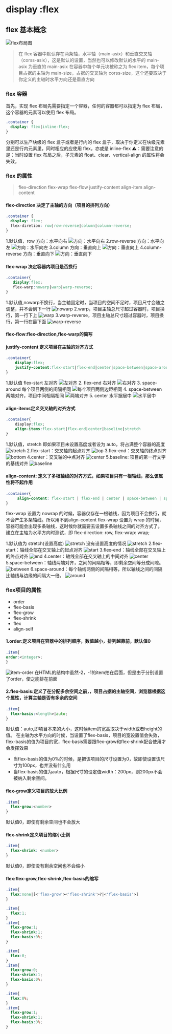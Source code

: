 
# display :flex

## flex 基本概念

![flex布局图](image/display_flex.png)

> 在 flex 容器中默认存在两条轴，水平轴（main-asix）和垂直交叉轴（corss-asix），这是默认的设置，当然也可以修改默认的水平的 main-asix 为垂直的 main-asix
> 在容器中每个单元块被称之为 flex item，每个项目占据的主轴为 main-size，占据的交叉轴为 corss-size，这个还要取决于你定义的主轴时水平方向还是垂直方向

### flex 容器

首先，实现 flex 布局先需要指定一个容器，任何的容器都可以指定为 flex 布局，这个容器的元素可以使用 flex 布局。

```css
.container {
  display: flex|inline-flex;
}
```

分别可以生产块级的 flex 盒子或者是行内的 flex 盒子，取决于你定义在块级元素里还是行内元素里，同时相应的应使用 flex，亦或是 inline-flex
⚠️：需要注意的是：当时设置 flex 布局之后，子元素的 float、clear、vertical-align 的属性将会失效。

### flex 的属性

> flex-direction
> flex-wrap
> flex-flow
> justify-content
> align-item
> align-content

#### flex-direction 决定了主轴的方向（项目的排列方向）

```css
.container {
  display: flex;
  flex-diretion: row|row-reverse|column|column-reverse;
}
```

1.默认值，row 方向：水平向右
![方向：水平向右](image/row.png)
2.row-reverse 方向：水平向左
![方向：水平向左](image/row-reverse.png)
3.column 方向：垂直向上
![方向：垂直向上](image/column.png)
4.column-reverse 方向：垂直向下
![方向：垂直向下](image/column-reverse.png)

#### flex-wrap 决定容器内项目是否换行

 ```css
.container{
    display:flex;
    flex-warp:nowarp|warp|warp-reverse;
}
 ```

 1.默认值,nowarp不换行，当主轴固定时，当项目的空间不足时，项目尺寸会随之调整，并不会到下一行
![nowarp](image/nowarp.png)
 2.warp，项目主轴总尺寸超过容器时，项目换行，第一行下上
 ![warp](image/warp.png)
 3.warp-reverse，项目主轴总尺寸超过容器时，项目换行，第一行在最下面
 ![warp-reverse](image/warp-reverse.png)

#### flex-flow:flex-direction,flex-warp的简写

#### justify-content 定义项目在主轴的对齐方式

```css
.container{
    display:flex;
    justify-content:flex-start|flex-end|center|space-between|space-around
}
```

1.默认值 flex-start 左对齐
![左对齐](image/flex-start.png)
2. flex-end 右对齐
![右对齐](image/flex-end.png)
3. space-around 每个项目两侧的间隔相同
![每个项目两侧边距相同](image/space-around.png)
4. space-between 两端对齐，项目中间相隔相同
![两端对齐](image/space-between.png)
5. center 水平据居中
![水平居中](image/center.png)

#### align-items定义交叉轴的对齐方式

```css
.container{
    diaplay:flex;
    align-items:flex-start|flex-end|center|baseline|stretch
}
```

1.默认值，stretch 即如果项目未设置高度或者设为 auto，将占满整个容器的高度
![stretch](image/stretch.png)
2.flex-start：交叉轴的起点对齐
![top](image/top.png)
3.flex-end：交叉轴的终点对齐
![bottom](image/bottom.png)
4.center：交叉轴的中点对齐
![center](image/align-center.png)
5.baseline: 项目的第一行文字的基线对齐
![baseline](image/baseline.png)

#### align-content: 定义了多根轴线的对齐方式，如果项目只有一根轴线，那么该属性将不起作用

```css
.container{
     align-content: flex-start | flex-end | center | space-between | space-around | stretch;
}
```

flex-wrap 设置为 nowrap 的时候，容器仅存在一根轴线，因为项目不会换行，就不会产生多条轴线。所以用不到align-content
flex-wrap 设置为 wrap 的时候，容器可能会出现多条轴线，这时候你就需要去设置多条轴线之间的对齐方式了。
建立在主轴为水平方向时测试，即 flex-direction: row, flex-wrap: wrap;

1.默认值为 stretch(设置高度)
![stretch](image/align-content-stretch.png)
没有设置高度的情况
![stretch](image/align-content-stretch1.png)
2.flex-start：轴线全部在交叉轴上的起点对齐
![start](image/align-content-start.png)
3.flex-end：轴线全部在交叉轴上的终点对齐
![end](image/align-content-end.png)
4.center：轴线全部在交叉轴上的中间对齐
![center](image/align-content-center.png)
5.space-between：轴线两端对齐，之间的间隔相等，即剩余空间等分成间隙。
![between](image/align-content-between.png)
6.space-around：每个轴线两侧的间隔相等，所以轴线之间的间隔比轴线与边缘的间隔大一倍。
![around](image/align-content-around.png)

### flex项目的属性

- order
- flex-basis
- flex-grow
- flex-shrink
- flex
- align-self

#### 1.order:定义项目在容器中的排列顺序，数值越小，排列越靠前，默认值0

```css
.item{
order:<integer>;
}
```

![item-order](image/order.png)
在HTML的结构中虽然-2，-1的item拍在后面，但是由于分别设置了order，使之能排在前面

#### 2.flex-basis:定义了在分配多余空间之前，，项目占据的主轴空间，浏览器根据这个属性，计算主轴是否有多余的空间

```css
.item{
  flex-basis:<length>|auto;
}
```

默认值：auto,即项目本来的大小，这时候item的宽高取决于width或者height的值。
在主轴为水平方向的时候，当设置了flex-basis，项目的宽设置值会失效，flex-basis的值为项目的宽，flex-basis需要跟flex-grow和flex-shrink配合使用才会发挥效果

- 当flex-basis的值为0%的时候，是把该项目的尺寸设置为0，故即使设置该尺寸为100px，也并没有什么用
- 当flex-basis的值为auto，根据尺寸的设定值width：200px，则200px不会被纳入剩余空间。

#### flex-grow定义项目的放大比例

```css
.item{
  flex-grow:<number>
}
```

默认值0，即使有剩余空间也不会放大

#### flex-shrink定义项目的缩小比例

```css
.item{
  flex-shrink: <number>
}
```

默认值0，即使没有剩余空间也不会缩小

#### flex:flex-grow,flex-shrink,flex-basis的缩写

```css
.item{
  flex:none|[<'flex-grow'><'flex-shrink'>?|<'flex-basis'>]
}
```

```css
.item{
  flex:1;
}
.item{
  flex-grow:1;
  flex-shrink:1;
  flex-basis:0%;
}
```

```css
.item{
  flex:0;
}
.item{
  flex-grow:0;
  flex-shrink:1;
  flex-basis:0%;
}
```

```css
.item{
  flex:0%;
}
.item{
  flex-grow:1;
  flex-shrink:1;
  flex-basis:0%;
}
```
